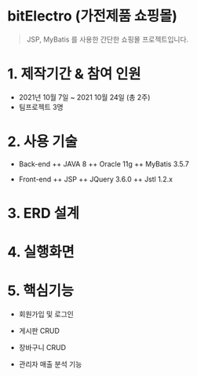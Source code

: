 # bitElectro (가전제품 쇼핑몰)
> JSP, MyBatis 를 사용한 간단한 쇼핑몰 프로젝트입니다.

# 1. 제작기간 & 참여 인원
+ 2021년 10월 7일 ~ 2021 10월 24일 (총 2주)
+ 팀프로젝트 3명

# 2. 사용 기술
+ Back-end
 ++ JAVA 8
 ++ Oracle 11g
 ++ MyBatis 3.5.7

+ Front-end
 ++ JSP
 ++ JQuery 3.6.0
 ++ Jstl 1.2.x
 
 # 3. ERD 설계
 
 
 # 4. 실행화면
 
 
 # 5. 핵심기능
 + 회원가입 및 로그인
 
 + 게시판 CRUD
 
 + 장바구니 CRUD
 
 + 관리자 매출 분석 기능 
